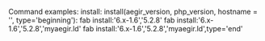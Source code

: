 Command examples:
  install:
    install(aegir_version, php_version, hostname = '', type='beginning'):
      fab install:'6.x-1.6','5.2.8'
      fab install:'6.x-1.6','5.2.8','myaegir.ld'
      fab install:'6.x-1.6','5.2.8','myaegir.ld',type='end'
